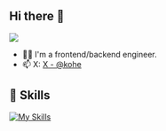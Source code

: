## Hi there 👋
<!--
**kohe/kohe** is a ✨ _special_ ✨ repository because its `README.md` (this file) appears on your GitHub profile.

Here are some ideas to get you started:

- 🔭 I’m currently working on ...
- 🌱 I’m currently learning ...
- 👯 I’m looking to collaborate on ...
- 🤔 I’m looking for help with ...
- 💬 Ask me about ...
- 📫 How to reach me: ...
- 😄 Pronouns: ...
- ⚡ Fun fact: ...
-->
![](https://komarev.com/ghpvc/?username=kohe&style=flat&abbreviated=true)

<!-- 2. プロフィールや連絡先を変更 -->
- 🧑‍💻 I'm a frontend/backend engineer.
- 📫 X: [X - @kohe](https://x.com/kohe)

<!-- 3. 好きな技術スタックに変更 -->
<!-- ライトモート：theme=light, ダークモート：theme=dark -->
<!-- アイコンの選択肢一覧：https://arc.net/l/quote/zizyykfh -->
## 🌱 Skills
[![My Skills](https://skillicons.dev/icons?i=js,html,css,c,php,laravel,wordpress,py,flutter,dart,vue,nodejs,astro,nextjs,docker,gcp,azure,aws,vim,vscode,ps,ai,pr,ae,xd)](https://skillicons.dev)

<!-- 4. GitHub usernameを変更, 2箇所 -->
<!-- ライトモート：theme=light, ダークモート：theme=vue-dark  
## 🏃‍♀️ Activities
<div align="left"> 
  <img alt="Top Langs" height="170px" src="https://github-readme-stats.vercel.app/api?username=kohe&theme=vue-dark&layout=compact" />
  <img alt="github stats" height="170px" src="https://github-readme-stats.vercel.app/api/top-langs/?username=kohe&theme=vue-dark&layout=compact" />
</div>
-->
